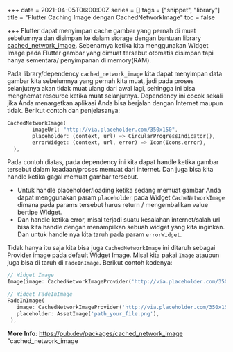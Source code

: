 +++
date = 2021-04-05T06:00:00Z
series = []
tags = ["snippet", "library"]
title = "Flutter Caching Image dengan CachedNetworkImage"
toc = false

+++
Flutter dapat menyimpan cache gambar yang pernah di muat sebelumnya dan disimpan ke dalam storage dengan bantuan library [cached_network_image](https://pub.dev/packages/cached_network_image "cached_network_image"). Sebenarnya ketika kita menggunakan Widget Image pada Flutter gambar yang dimuat tersebut otomatis disimpan tapi hanya sementara/ penyimpanan di memory(RAM).

Pada library/dependency `cached_network_image` kita dapat menyimpan data gambar kita sebelumnya yang pernah kita muat, jadi pada proses selanjutnya akan tidak muat ulang dari awal lagi, sehingga ini bisa menghemat resource ketika muat selanjutnya. Dependency ini cocok sekali jika Anda menargetkan aplikasi Anda bisa berjalan dengan Internet maupun tidak. Berikut contoh dan penjelasanya:

```dart {hl_lines=[0],linenostart=1}
CachedNetworkImage(
        imageUrl: "http://via.placeholder.com/350x150",
        placeholder: (context, url) => CircularProgressIndicator(),
        errorWidget: (context, url, error) => Icon(Icons.error),
  ),
```

Pada contoh diatas, pada dependency ini kita dapat handle ketika gambar tersebut dalam keadaan/proses memuat dari internet. Dan juga bisa kita handle ketika gagal memuat gambar tersebut.

* Untuk handle placeholder/loading ketika sedang memuat gambar Anda dapat menggunakan param `placeholder` pada Widget `CacheNetworkImage` dimana pada params tersebut harus return / mengembalikan value bertipe WIdget.
* Dan handle ketika error, misal terjadi suatu kesalahan internet/salah url bisa kita handle dengan menampilkan sebuah widget yang kita inginkan. Dan untuk handle nya kita taruh pada param `errorWidget`.

Tidak hanya itu saja kita bisa juga `CachedNetworkImage` ini ditaruh sebagai Provider image pada default Widget Image. Misal kita pakai `Image` ataupun juga bisa di taruh di `FadeInImage`. Berikut contoh kodenya:

```dart {hl_lines=[0],linenostart=1}
// Widget Image
Image(image: CachedNetworkImageProvider('http://via.placeholder.com/350x150')),

// Widget FadeInImage
FadeInImage(
   image: CachedNetworkImageProvider('http://via.placeholder.com/350x150'),
   placeholder: AssetImage('path_your_file.png'),
 ),
```

**More Info**: https://pub.dev/packages/cached_network_image "cached_network_image